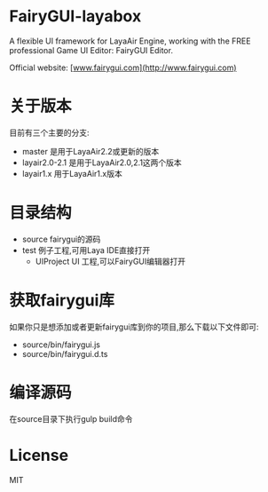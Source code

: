 FairyGUI-layabox
====

A flexible UI framework for LayaAir Engine, working with the FREE professional Game UI Editor: FairyGUI Editor.

Official website: [www.fairygui.com](http://www.fairygui.com)

# 关于版本
目前有三个主要的分支:
* master 是用于LayaAir2.2或更新的版本
* layair2.0-2.1 是用于LayaAir2.0,2.1这两个版本
* layair1.x 用于LayaAir1.x版本

# 目录结构
* source fairygui的源码
* test 例子工程,可用Laya IDE直接打开
  * UIProject UI 工程,可以FairyGUI编辑器打开

# 获取fairygui库
如果你只是想添加或者更新fairygui库到你的项目,那么下载以下文件即可:
* source/bin/fairygui.js
* source/bin/fairygui.d.ts

# 编译源码
在source目录下执行gulp build命令

# License
MIT